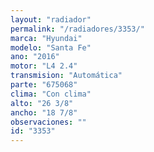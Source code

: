 ```yaml
---
layout: "radiador"
permalink: "/radiadores/3353/"
marca: "Hyundai"
modelo: "Santa Fe"
ano: "2016"
motor: "L4 2.4"
transmision: "Automática"
parte: "675068"
clima: "Con clima"
alto: "26 3/8"
ancho: "18 7/8"
observaciones: ""
id: "3353"
---
```



